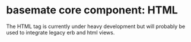 # basemate core component: HTML

The HTML tag is currently under heavy development but will probably be used to integrate legacy erb and html views.
